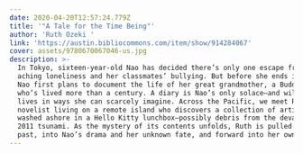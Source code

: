 ```yaml
---
date: 2020-04-20T12:57:24.779Z
title: '"A Tale for the Time Being"'
author: 'Ruth Ozeki '
link: 'https://austin.bibliocommons.com/item/show/914284067'
cover: assets/9780670067046-us.jpg
description: >-
  In Tokyo, sixteen-year-old Nao has decided there’s only one escape from her
  aching loneliness and her classmates’ bullying. But before she ends it all,
  Nao first plans to document the life of her great grandmother, a Buddhist nun
  who’s lived more than a century. A diary is Nao’s only solace—and will touch
  lives in ways she can scarcely imagine. Across the Pacific, we meet Ruth, a
  novelist living on a remote island who discovers a collection of artifacts
  washed ashore in a Hello Kitty lunchbox—possibly debris from the devastating
  2011 tsunami. As the mystery of its contents unfolds, Ruth is pulled into the
  past, into Nao’s drama and her unknown fate, and forward into her own future.
---
```


